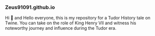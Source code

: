 ###  Zeus91091.github.io 
Hi 👋 and Hello everyone, this is my repository for a Tudor History tale on Twine. You can take on the role of King Henry VII and witness his noteworthy journey and influence during the Tudor era. 

